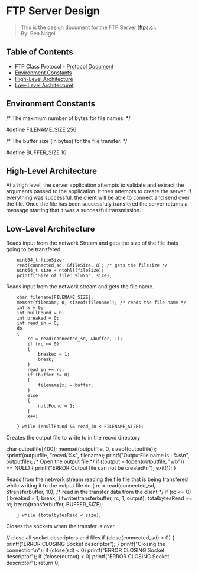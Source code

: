 # FTP Server Design
> This is the design document for the FTP Server ([ftps.c](https://github.com/CSE-5462-Spring-2021/assignment-2-conner-n-ben/blob/main/ftps.c)).  
> By: Ben Nagel

## Table of Contents
- FTP Class Protocol - [Protocol Document](https://docs.google.com/document/d/1rzymcjcKfk4wPUCbcip06dY5W5nYn0OcE_5ex671D1s/edit?usp=sharing)
- [Environment Constants](#environment-constants)
- [High-Level Architecture](#high-level-architecture)
- [Low-Level Architecturet](#low-level-architecture)

## Environment Constants

/* The maximum number of bytes for file names. */

#define FILENAME_SIZE 256

/* The buffer size (in bytes) for the file transfer. */

#define BUFFER_SIZE 10

## High-Level Architecture
At a high level, the server application attempts to validate and extract the arguments passed to the application. It then attempts to create the server. If everything was successful, the client will be able to connect and send over the file. Once the file has been successfuly transfered the server returns a message starting that it was a successful transmission.

## Low-Level Architecture
Reads input from the network Stream and gets the size of the file thats going to be transfered

        uint64_t fileSize;
        read(connected_sd, &fileSize, 8); /* gets the filesize */
        uint64_t size = ntohll(fileSize);
        printf("Size of file: %lu\n", size);
        
Reads input from the network stream and gets the file name.

     
        char filename[FILENAME_SIZE];
        memset(filename, 0, sizeof(filename)); /* reads the file name */
        int x = 0;
        int nullFound = 0;
        int breaked = 0;
        int read_in = 0;
        do
        {
            rc = read(connected_sd, &buffer, 1);
            if (rc <= 0)
            {
                breaked = 1;
                break;
            }
            read_in += rc;
            if (buffer != 0)
            {
                filename[x] = buffer;
            }
            else
            {
                nullFound = 1;
            }
            x++;

        } while (!nullFound && read_in < FILENAME_SIZE);

Creates the output file to write to in the recvd directory

 char outputfile[400];
        memset(outputfile, 0, sizeof(outputfile));
        sprintf(outputfile, "recvd/%s", filename);
        printf("OutputFile name is : %s\n", outputfile); /* Open the output file */
        if ((output = fopen(outputfile, "wb")) == NULL)
        {
            printf("ERROR:Output file can not be created\n");
            exit(1);
        }

 Reads from the network stream reading the file file that is being transfered while writing it
to the output file
 do
        {
            rc = read(connected_sd, &transferbuffer, 10); /* read in the transfer data from the client */
            if (rc <= 0)
            {
                breaked = 1;
                break;
            }
            fwrite(transferbuffer, rc, 1, output);
            totalbytesRead += rc;
            bzero(transferbuffer, BUFFER_SIZE);

        } while (totalbytesRead < size);


Closes the sockets when the transfer is over

// close all socket descriptors and files
    if (close(connected_sd) < 0)
    {
        printf("ERROR CLOSING Socket descriptor");
    }
    printf("Closing the connection\n");
    if (close(sd) < 0)
        printf("ERROR CLOSING Socket descriptor");
    if (fclose(output) < 0)
        printf("ERROR CLOSING Socket descriptor");
    return 0;
